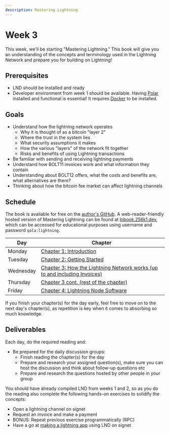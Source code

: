 ```yaml
---
description: Mastering Lightning
---
```


# Week 3

This week, we'll be starting "Mastering Lightning." This book will give you an understanding of the concepts and terminology used in the Lightning Network and prepare you for building on Lightning!

## Prerequisites

* LND should be installed and ready
* Developer environment from week 1 should be available. Having [Polar](https://lightningpolar.com) installed and functional is essential! It requires [Docker](https://www.docker.com/products/docker-desktop/) to be installed.

## Goals

* Understand how the lightning network operates
  * Why it is thought of as a bitcoin "layer 2"
  * Where the trust in the system lies
  * What security assumptions it makes
  * How the various "layers" of the network fit together
  * Risks and benefits of using Lightning transactions
* Be familiar with sending and receiving lightning payments
* Understand how BOLT11 invoices work and what information they contain
* Understanding about BOLT12 offers, what the costs and benefits are, what alternatives are there?
* Thinking about how the bitcoin fee market can affect lightning channels

## Schedule

The book is available for free on the [author's GitHub](https://github.com/lnbook/lnbook). A web-reader-friendly hosted version of Mastering Lightning can be found at [lnbook.256k1.dev](https://lnbook.256k1.dev), which can be accessed for educational purposes using username and password `qala:lightning`.

| Day       | Chapter                                                                                                                         |
|-----------|---------------------------------------------------------------------------------------------------------------------------------|
| Monday    | [Chapter 1: Introduction](https://lnbook.256k1.dev/#intro_what_is_the_lightning_network)                                        |
| Tuesday   | [Chapter 2: Getting Started](https://lnbook.256k1.dev/#getting-started)                                                         |
| Wednesday | [Chapter 3: How the Lightning Network works (up to and including Invoices)](https://lnbook.256k1.dev/#ch03_How_Lightning_Works) |
| Thursday  | [Chapter 3 cont. (rest of the chapter)](https://lnbook.256k1.dev/#_delivering_the_payment)                                      |
| Friday    | [Chapter 4: Lightning Node Software](https://lnbook.256k1.dev/#set_up_a_lightning_node)                                         |

If you finish your chapter(s) for the day early, feel free to move on to the next day's chapter(s), as repetition is key when it comes to absorbing so much knowledge.

## Deliverables

Each day, do the required reading and:

- Be prepared for the daily discussion groups:
  - Finish reading the chapter(s) for the day
  - Prepare and research your assigned question(s), make sure you can host the discussion and think about follow-up questions etc
  - Prepare and research the questions hosted by other people in your group

You should have already compiled LND from weeks 1 and 2, so as you do the reading also complete the following hands-on exercises to solidify the concepts:

* Open a lightning channel on signet
* Request an invoice and make a payment
* BONUS: Repeat previous exercise programmatically (RPC)
* Have a go at [making a lightning app](https://medium.com/@wbobeirne/making-a-lightning-web-app-part-1-4a13c82f3f78) using LND on signet
